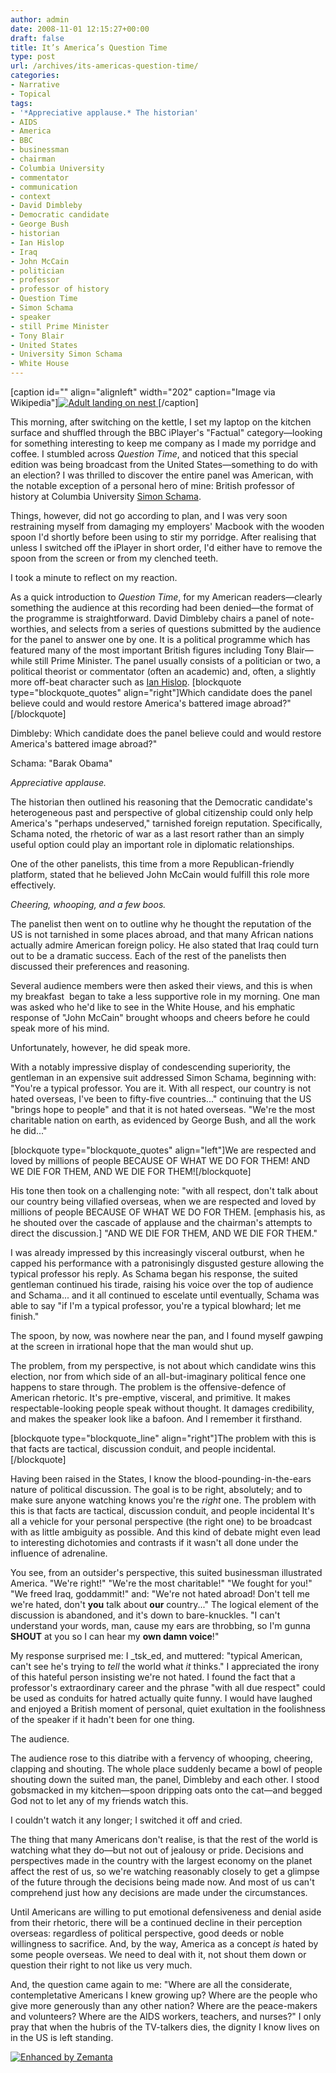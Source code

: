 ```yaml
---
author: admin
date: 2008-11-01 12:15:27+00:00
draft: false
title: It’s America’s Question Time
type: post
url: /archives/its-americas-question-time/
categories:
- Narrative
- Topical
tags:
- '*Appreciative applause.* The historian'
- AIDS
- America
- BBC
- businessman
- chairman
- Columbia University
- commentator
- communication
- context
- David Dimbleby
- Democratic candidate
- George Bush
- historian
- Ian Hislop
- Iraq
- John McCain
- politician
- professor
- professor of history
- Question Time
- Simon Schama
- speaker
- still Prime Minister
- Tony Blair
- United States
- University Simon Schama
- White House
---
```




[caption id="" align="alignleft" width="202" caption="Image via Wikipedia"][![Adult landing on nest](http://zachbeauvais.com/wp-content/uploads/2008/11/202px-Haliaeetus_leucocephalus2.jpg)
](http://zachbeauvais.com/wp-content/uploads/2008/11/Image:Haliaeetus_leucocephalus2.jpg)[/caption]





This morning, after switching on the kettle, I set my laptop on the kitchen surface and shuffled through the BBC iPlayer's "Factual" category—looking for something interesting to keep me company as I made my porridge and coffee. I stumbled across _Question Time_, and noticed that this special edition was being broadcast from the United States—something to do with an election? I was thrilled to discover the entire panel was American, with the notable exception of a personal hero of mine: British professor of history at Columbia University [Simon Schama](http://zachbeauvais.com/wp-content/uploads/2008/11/7658904.stm).

Things, however, did not go according to plan, and I was very soon restraining myself from damaging my employers' Macbook with the wooden spoon I'd shortly before been using to stir my porridge. After realising that unless I switched off the iPlayer in short order, I'd either have to remove the spoon from the screen or from my clenched teeth.

I took a minute to reflect on my reaction.

As a quick introduction to _Question Time_, for my American readers—clearly something the audience at this recording had been denied—the format of the programme is straightforward. David Dimbleby chairs a panel of note-worthies, and selects from a series of questions submitted by the audience for the panel to answer one by one. It is a political programme which has featured many of the most important British figures including Tony Blair—while still Prime Minister. The panel usually consists of a politician or two, a political theorist or commentator (often an academic) and, often, a slightly more off-beat character such as [Ian Hislop](http://zachbeauvais.com/wp-content/uploads/2008/11/watch?v=EajKlwB30L0).
[blockquote type="blockquote_quotes" align="right"]Which candidate does the panel believe could and would restore America's battered image abroad?"[/blockquote]

Dimbleby: Which candidate does the panel believe could and would restore America's battered image abroad?"

Schama: "Barak Obama"

_Appreciative applause._

The historian then outlined his reasoning that the Democratic candidate's heterogeneous past and perspective of global citizenship could only help America's "perhaps undeserved," tarnished foreign reputation. Specifically, Schama noted, the rhetoric of war as a last resort rather than an simply useful option could play an important role in diplomatic relationships.

One of the other panelists, this time from a more Republican-friendly platform, stated that he believed John McCain would fulfill this role more effectively.

_Cheering, whooping, and a few boos._

The panelist then went on to outline why he thought the reputation of the US is not tarnished in some places abroad, and that many African nations actually admire American foreign policy. He also stated that Iraq could turn out to be a dramatic success. Each of the rest of the panelists then discussed their preferences and reasoning.

Several audience members were then asked their views, and this is when my breakfast  began to take a less supportive role in my morning. One man was asked who he'd like to see in the White House, and his emphatic response of "John McCain" brought whoops and cheers before he could speak more of his mind.

Unfortunately, however, he did speak more.

With a notably impressive display of condescending superiority, the gentleman in an expensive suit addressed Simon Schama, beginning with: "You're a typical professor. You are it. With all respect, our country is not hated overseas, I've been to fifty-five countries..." continuing that the US "brings hope to people" and that it is not hated overseas. "We're the most charitable nation on earth, as evidenced by George Bush, and all the work he did..."

[blockquote type="blockquote_quotes" align="left"]We are respected and loved by millions of people BECAUSE OF WHAT WE DO FOR THEM! AND WE DIE FOR THEM, AND WE DIE FOR THEM![/blockquote]

His tone then took on a challenging note: "with all respect, don't talk about our country being villafied overseas, when we are respected and loved by millions of people BECAUSE OF WHAT WE DO FOR THEM. [emphasis his, as he shouted over the cascade of applause and the chairman's attempts to direct the discussion.] "AND WE DIE FOR THEM, AND WE DIE FOR THEM."

I was already impressed by this increasingly visceral outburst, when he capped his performance with a patronisingly disgusted gesture allowing the typical professor his reply. As Schama began his response, the suited gentleman continued his tirade, raising his voice over the top of audience and Schama... and it all continued to escelate until eventually, Schama was able to say "if I'm a typical professor, you're a typical blowhard; let me finish."

The spoon, by now, was nowhere near the pan, and I found myself gawping at the screen in irrational hope that the man would shut up.

The problem, from my perspective, is not about which candidate wins this election, nor from which side of an all-but-imaginary political fence one happens to stare through. The problem is the offensive-defence of American rhetoric. It's pre-emptive, visceral, and primitive. It makes respectable-looking people speak without thought. It damages credibility, and makes the speaker look like a bafoon. And I remember it firsthand.

[blockquote type="blockquote_line" align="right"]The problem with this is that facts are tactical, discussion conduit, and people incidental.[/blockquote]

Having been raised in the States, I know the blood-pounding-in-the-ears nature of political discussion. The goal is to be right, absolutely; and to make sure anyone watching knows you're the _right_ one. The problem with this is that facts are tactical, discussion conduit, and people incidental  It's all a vehicle for your personal perspective (the right one) to be broadcast with as little ambiguity as possible. And this kind of debate might even lead to interesting dichotomies and contrasts if it wasn't all done under the influence of adrenaline.

You see, from an outsider's perspective, this suited businessman illustrated America. "We're right!" "We're the most charitable!" "We fought for you!" "We freed Iraq, goddammit!" and: "We're not hated abroad! Don't tell me we're hated, don't **you** talk about **our** country..." The logical element of the discussion is abandoned, and it's down to bare-knuckles. "I can't understand your words, man, cause my ears are throbbing, so I'm gunna **SHOUT** at you so I can hear my **own damn voice**!"

My response surprised me: I _tsk_ed, and muttered: "typical American, can't see he's trying to _tell_ the world what _it_ thinks." I appreciated the irony of this hateful person insisting we're not hated. I found the fact that a professor's extraordinary career and the phrase "with all due respect" could be used as conduits for hatred actually quite funny. I would have laughed and enjoyed a British moment of personal, quiet exultation in the foolishness of the speaker if it hadn't been for one thing.

The audience.

The audience rose to this diatribe with a fervency of whooping, cheering, clapping and shouting. The whole place suddenly became a bowl of people shouting down the suited man, the panel, Dimbleby and each other. I stood gobsmacked in my kitchen—spoon dripping oats onto the cat—and begged God not to let any of my friends watch this.

I couldn't watch it any longer; I switched it off and cried.

The thing that many Americans don't realise, is that the rest of the world is watching what they do—but not out of jealousy or pride. Decisions and perspectives made in the country with the largest economy on the planet affect the rest of us, so we're watching reasonably closely to get a glimpse of the future through the decisions being made now. And most of us can't comprehend just how any decisions are made under the circumstances.

Until Americans are willing to put emotional defensiveness and denial aside from their rhetoric, there will be a continued decline in their perception overseas: regardless of political perspective, good deeds or noble willingness to sacrifice. And, by the way, America as a concept _is_ hated by some people overseas. We need to deal with it, not shout them down or question their right to not like us very much.

And, the question came again to me: "Where are all the considerate, contempletative Americans I knew growing up? Where are the people who give more generously than any other nation? Where are the peace-makers and volunteers? Where are the AIDS workers, teachers, and nurses?" I only pray that when the hubris of the TV-talkers dies, the dignity I know lives on in the US is left standing.



[![Enhanced by Zemanta](http://zachbeauvais.com/wp-content/uploads/2008/11/zemified_a.png?x-id=ee412d26-c323-4d61-9db6-e78ba6f95463)
](http://zachbeauvais.com/wp-content/uploads/2008/11/www.zemanta.com)

